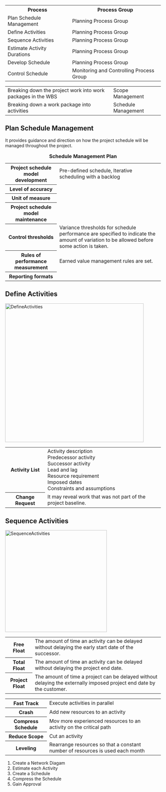 <table>
<tr><th>Process</th><th>Process Group</th></tr>
<tr><td>Plan Schedule Management</td><td>Planning Process Group</td></tr>
<tr><td>Define Activities</td><td>Planning Process Group</td></tr>
<tr><td>Sequence Activities</td><td>Planning Process Group</td></tr>
<tr><td>Estimate Activity Durations</td><td>Planning Process Group</td></tr>
<tr><td>Develop Schedule</td><td>Planning Process Group</td></tr>
<tr><td>Control Schedule</td><td>Monitoring and Controlling Process Group</td></tr>
</table>

<table>
<tr><td>Breaking down the project work into work packages in the WBS</td><td>Scope Management</td></tr>
<tr><td>Breaking down a work package into activities</td><td>Schedule Management</td></tr>
</table>

<h2>Plan Schedule Management</h2>
It provides guidance and direction on how the project schedule will be managed throughout the project.<br>

<table>
  <caption><b>Schedule Management Plan</b></caption>
  <tr><th>Project schedule model development</th><td>Pre-defined schedule, Iterative scheduling with a backlog</td></tr>
  <tr><th>Level of accuracy</th><td></td></tr>
  <tr><th>Unit of measure</th><td></td></tr>
  <tr><th>Project schedule model maintenance</th><td></td></tr>
  <tr><th>Control thresholds</th><td>Variance thresholds for schedule performance are specified to indicate the amount of variation to be allowed before some action is taken.</td></tr>
  <tr><th>Rules of performance measurement</th><td>Earned value management rules are set.</td></tr>
  <tr><th>Reporting formats</th><td></td></tr>
</table>

<h2>Define Activities</h2>
<img width="448" alt="DefineActivities" src="https://user-images.githubusercontent.com/3501210/103493756-7de1f580-4e76-11eb-8767-c47ca18bc6d7.PNG">

<table>
  <tr><th>Activity List</th><td>Activity description<br>Predecessor activity<br>Successor activity<br>Lead and lag<br>Resource requirement<br>Imposed dates<br>Constraints and assumptions</td></tr>
  <tr><th>Change Request</th><td>It may reveal work that was not part of the project baseline.</td></tr>
</table>

<h2>Sequence Activities</h2>
<img width="329" alt="SequenceActivities" src="https://user-images.githubusercontent.com/3501210/103494110-7facb880-4e78-11eb-8c09-4f69dd883070.PNG">

<table>
<tr><th>Free Float</th><td>The amount of time an activity can be delayed without delaying the early start date of the successor.</td></tr>
<tr><th>Total Float</th><td>The amount of time an activity can be delayed without delaying the project end date.</td></tr>
<tr><th>Project Float</th><td>The amount of time a project can be delayed without delaying the externally imposed project end date by the customer.</td></tr>
</table>

<table>
<tr><th>Fast Track</th><td>Execute activities in parallel</td></tr>
<tr><th>Crash</th><td>Add new resources to an activity</td></tr>
<tr><th>Compress Schedule</th><td>Mov more experienced resources to an activity on the critical path</td></tr>
<tr><th>Reduce Scope</th><td>Cut an activity</td></tr>
<tr><th>Leveling</th><td>Rearrange resources so that a constant number of resources is used each month</td></tr>
</table>

1. Create a Network Diagam<br>
2. Estimate each Activity<br>
3. Create a Schedule<br>
4. Compress the Schedule<br>
5. Gain Approval
